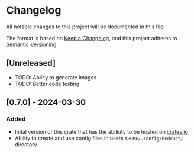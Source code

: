 # Changelog

All notable changes to this project will be documented in this file.

The format is based on [Keep a Changelog](https://keepachangelog.com/en/1.0.0/),
and this project adheres to [Semantic Versioning](https://semver.org/spec/v2.0.0.html).

## [Unreleased]

- TODO: Ability to generate images
- TODO: Better code testing

## [0.7.0] - 2024-03-30
### Added
- Inital version of this crate that has the abiliuty to be hosted on [crates.io](https://crates.io)
- Ability to create and use config files in users `$HOME/.config/bedrust/` directory
